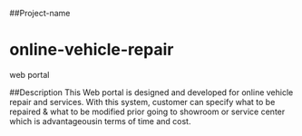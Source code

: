 ##Project-name
# online-vehicle-repair
web portal

##Description
This Web portal  is designed and developed for online vehicle repair and  services. With this system, customer can specify what to be repaired & what to be modified prior going to showroom or service center which is advantageousin terms of time and cost.

##
